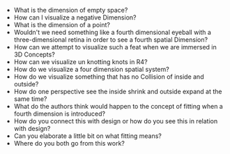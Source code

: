 - What is the dimension of empty space?
- How can I visualize a negative Dimension?
- What is the dimension of a point?
- Wouldn't we need something like a fourth dimensional eyeball with a three-dimensional retina in order to see a fourth spatial Dimension?
- How can we attempt to visualize such a feat when we are immersed in 3D Concepts?
- How can we visualize un knotting knots in R4?
- How do we visualize a four dimension spatial system?
- How do we visualize something that has no Collision of inside and outside?
- How do one perspective see the inside shrink and outside expand at the same time?
- What do the authors think would happen to the concept of fitting when a fourth dimension is introduced?
- How do you connect this with design or how do you see this in relation with design?
- Can you elaborate a little bit on what fitting means?
- Where do you both go from this work?
